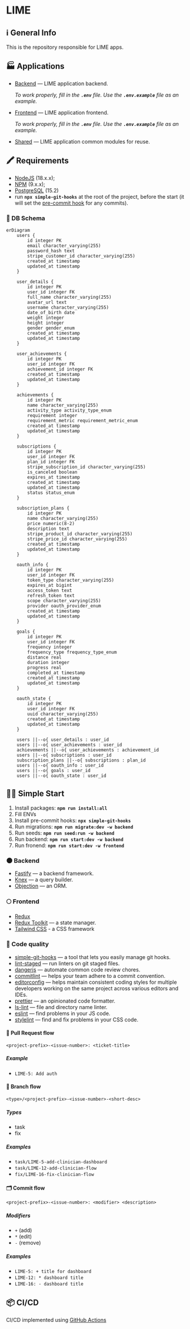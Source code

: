 # LIME

## ℹ️ General Info

This is the repository responsible for LIME apps.

## 🏭 Applications

-   [Backend](./backend) — LIME application backend.

    _To work properly, fill in the **`.env`** file. Use the **`.env.example`** file as an example._

-   [Frontend](./frontend) — LIME application frontend.

    _To work properly, fill in the **`.env`** file. Use the **`.env.example`** file as an example._

-   [Shared](./shared) — LIME application common modules for reuse.

## 🖍 Requirements

-   [NodeJS](https://nodejs.org/en/) (18.x.x);
-   [NPM](https://www.npmjs.com/) (9.x.x);
-   [PostgreSQL](https://www.postgresql.org/) (15.2)
-   run **`npx simple-git-hooks`** at the root of the project, before the start (it will set the [pre-commit hook](https://www.npmjs.com/package/simple-git-hooks) for any commits).

### 💽 DB Schema

```mermaid
erDiagram
    users {
        id integer PK
        email character_varying(255)
        password_hash text
        stripe_customer_id character_varying(255)
        created_at timestamp
        updated_at timestamp
    }

    user_details {
        id integer PK
        user_id integer FK
        full_name character_varying(255)
        avatar_url text
        username character_varying(255)
        date_of_birth date
        weight integer
        height integer
        gender gender_enum
        created_at timestamp
        updated_at timestamp
    }

    user_achievements {
        id integer PK
        user_id integer FK
        achievement_id integer FK
        created_at timestamp
        updated_at timestamp
    }

    achievements {
        id integer PK
        name character_varying(255)
        activity_type activity_type_enum
        requirement integer
        requirement_metric requirement_metric_enum
        created_at timestamp
        updated_at timestamp
    }

    subscriptions {
        id integer PK
        user_id integer FK
        plan_id integer FK
        stripe_subscription_id character_varying(255)
        is_canceled boolean
        expires_at timestamp
        created_at timestamp
        updated_at timestamp
        status status_enum
    }

    subscription_plans {
        id integer PK
        name character_varying(255)
        price numeric(8-2)
        description text
        stripe_product_id character_varying(255)
        stripe_price_id character_varying(255)
        created_at timestamp
        updated_at timestamp
    }

    oauth_info {
        id integer PK
        user_id integer FK
        token_type character_varying(255)
        expires_at bigint
        access_token text
        refresh_token text
        scope character_varying(255)
        provider oauth_provider_enum
        created_at timestamp
        updated_at timestamp
    }

    goals {
        id integer PK
        user_id integer FK
        frequency integer
        frequency_type frequency_type_enum
        distance real
        duration integer
        progress real
        completed_at timestamp
        created_at timestamp
        updated_at timestamp
    }

    oauth_state {
        id integer PK
        user_id integer FK
        uuid character_varying(255)
        created_at timestamp
        updated_at timestamp
    }

    users ||--o{ user_details : user_id
    users ||--o{ user_achievements : user_id
    achievements ||--o{ user_achievements : achievement_id
    users ||--o{ subscriptions : user_id
    subscription_plans ||--o{ subscriptions : plan_id
    users ||--o{ oauth_info : user_id
    users ||--o{ goals : user_id
    users ||--o{ oauth_state : user_id
```

## 🏃‍♂️ Simple Start

1. Install packages: **`npm run install:all`**
2. Fill ENVs
3. Install pre-commit hooks: **`npx simple-git-hooks`**
4. Run migrations: **`npm run migrate:dev -w backend`**
5. Run seeds: **`npm run seed:run -w backend`**
6. Run backend: **`npm run start:dev -w backend`**
7. Run fronend: **`npm run start:dev -w frontend`**

### 🌑 Backend

-   [Fastify](https://www.fastify.io/) — a backend framework.
-   [Knex](https://knexjs.org/) — a query builder.
-   [Objection](https://vincit.github.io/objection.js/) — an ORM.

### 🌕 Frontend

-   [Redux](https://redux.js.org/)
-   [Redux Toolkit](https://redux-toolkit.js.org/) — a state manager.
-   [Tailwind CSS](https://tailwindcss.com/) - a CSS framework

### 🥊 Code quality

-   [simple-git-hooks](https://www.npmjs.com/package/simple-git-hooks) — a tool that lets you easily manage git hooks.
-   [lint-staged](https://www.npmjs.com/package/lint-staged) — run linters on git staged files.
-   [dangerjs](https://danger.systems/js/) — automate common code review chores.
-   [commitlint](https://commitlint.js.org/) — helps your team adhere to a commit convention.
-   [editorconfig](https://editorconfig.org/) — helps maintain consistent coding styles for multiple developers working on the same project across various editors and IDEs.
-   [prettier](https://prettier.io/) — an opinionated code formatter.
-   [ls-lint](https://ls-lint.org/) — file and directory name linter.
-   [eslint](https://eslint.org/) — find problems in your JS code.
-   [stylelint](https://stylelint.io/) — find and fix problems in your CSS code.

#### 🏅 Pull Request flow

```
<project-prefix>-<issue-number>: <ticket-title>
```

##### Example

-   `LIME-5: Add auth`

#### 🌳 Branch flow

```
<type>/<project-prefix>-<issue-number>-<short-desc>
```

##### Types

-   task
-   fix

##### Examples

-   `task/LIME-5-add-clinician-dashboard`
-   `task/LIME-12-add-clinician-flow`
-   `fix/LIME-16-fix-clinician-flow`

#### 🗂 Commit flow

```
<project-prefix>-<issue-number>: <modifier> <description>
```

##### Modifiers

-   `+` (add)
-   `*` (edit)
-   `-` (remove)

##### Examples

-   `LIME-5: + title for dashboard`
-   `LIME-12: * dashboard title`
-   `LIME-16: - dashboard title`

## 📦 CI/CD

CI/CD implemented using [GitHub Actions](https://docs.github.com/en/actions)

